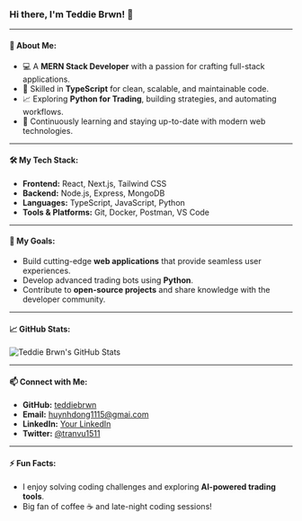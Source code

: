 ### Hi there, I'm Teddie Brwn! 👋

---

#### 🚀 About Me:
- 💻 A **MERN Stack Developer** with a passion for crafting full-stack applications.
- 🎯 Skilled in **TypeScript** for clean, scalable, and maintainable code.
- 📈 Exploring **Python for Trading**, building strategies, and automating workflows.
- 🌱 Continuously learning and staying up-to-date with modern web technologies.

---

#### 🛠️ My Tech Stack:
- **Frontend:** React, Next.js, Tailwind CSS
- **Backend:** Node.js, Express, MongoDB
- **Languages:** TypeScript, JavaScript, Python
- **Tools & Platforms:** Git, Docker, Postman, VS Code

---

#### 🌟 My Goals:
- Build cutting-edge **web applications** that provide seamless user experiences.
- Develop advanced trading bots using **Python**.
- Contribute to **open-source projects** and share knowledge with the developer community.

---

#### 📈 GitHub Stats:
![Teddie Brwn's GitHub Stats](https://github-readme-stats.vercel.app/api?username=teddiebrwn&show_icons=true&theme=transparent&title_color=007aff&icon_color=0acf83&text_color=333333&bg_color=ffffff)

---

#### 📫 Connect with Me:
- **GitHub:** [teddiebrwn](https://github.com/teddiebrwn)
- **Email:** [huynhdong1115@gmai.com](mailto:huynhdong1115@gmail.com)
- **LinkedIn:** [Your LinkedIn](https://www.linkedin.com/in/your-profile)
- **Twitter:** [@tranvu1511](https://x.com/tranvu1511?s=21)

---

#### ⚡ Fun Facts:
- I enjoy solving coding challenges and exploring **AI-powered trading tools**.
- Big fan of coffee ☕ and late-night coding sessions!
